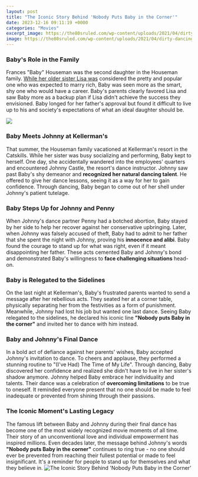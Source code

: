 ```yaml
---
layout: post
title: "The Iconic Story Behind 'Nobody Puts Baby in the Corner'"
date: 2023-12-16 09:11:19 +0000
categories: "Movies"
excerpt_image: https://the80sruled.com/wp-content/uploads/2021/04/dirty-dancing-final-scene-1024x594.png
image: https://the80sruled.com/wp-content/uploads/2021/04/dirty-dancing-final-scene-1024x594.png
---
```


### Baby's Role in the Family
Frances "Baby" Houseman was the second daughter in the Houseman family. [While her older sister Lisa was](https://store.fi.io.vn/game-controller-christmas-for-video-gamers-boys-kids-455/women&) considered the pretty and popular one who was expected to marry rich, Baby was seen more as the smart, shy one who would have a career. Baby's parents clearly favored Lisa and saw Baby more as a backup plan if Lisa didn't achieve the success they envisioned. Baby longed for her father's approval but found it difficult to live up to his and society's expectations of what an ideal daughter should be.

![](https://i.ytimg.com/vi/ypKSbnYOrwE/maxresdefault.jpg)
### Baby Meets Johnny at Kellerman's
That summer, the Houseman family vacationed at Kellerman's resort in the Catskills. While her sister was busy socializing and performing, Baby kept to herself. One day, she accidentally wandered into the employees' quarters and encountered Johnny Castle, the resort's dance instructor. Johnny saw past Baby's shy demeanor and **recognized her natural dancing talent**. He offered to give her dance lessons, seeing it as a way for her to gain confidence. Through dancing, Baby began to come out of her shell under Johnny's patient tutelage. 
### Baby Steps Up for Johnny and Penny
When Johnny's dance partner Penny had a botched abortion, Baby stayed by her side to help her recover against her conservative upbringing. Later, when Johnny was falsely accused of theft, Baby had to admit to her father that she spent the night with Johnny, proving his **innocence and alibi**. Baby found the courage to stand up for what was right, even if it meant disappointing her father. These acts cemented Baby and Johnny's bond and demonstrated Baby's willingness to **face challenging situations** head-on.
### Baby is Relegated to the Sidelines
On the last night at Kellerman's, Baby's frustrated parents wanted to send a message after her rebellious acts. They seated her at a corner table, physically separating her from the festivities as a form of punishment. Meanwhile, Johnny had lost his job but wanted one last dance. Seeing Baby relegated to the sidelines, he declared his iconic line **"Nobody puts Baby in the corner"** and invited her to dance with him instead. 
### Baby and Johnny's Final Dance
In a bold act of defiance against her parents' wishes, Baby accepted Johnny's invitation to dance. To cheers and applause, they performed a stunning routine to "(I've Had) The Time of My Life". Through dancing, Baby discovered her confidence and realized she didn't have to live in her sister's shadow anymore. Johnny helped Baby embrace her individuality and talents. Their dance was a celebration of **overcoming limitations** to be true to oneself. It reminded everyone present that no one should be made to feel inadequate or prevented from shining through their passions.
### The Iconic Moment's Lasting Legacy
The famous lift between Baby and Johnny during their final dance has become one of the most widely recognized movie moments of all time. Their story of an unconventional love and individual empowerment has inspired millions. Even decades later, the message behind Johnny's words **"Nobody puts Baby in the corner"** continues to ring true - no one should ever be prevented from reaching their fullest potential or made to feel insignificant. It's a reminder for people to stand up for themselves and what they believe in.
![The Iconic Story Behind 'Nobody Puts Baby in the Corner'](https://the80sruled.com/wp-content/uploads/2021/04/dirty-dancing-final-scene-1024x594.png)